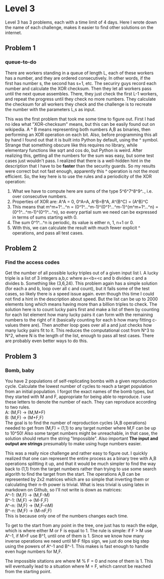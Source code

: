 # Level 3
Level 3 has 3 problems, each with a time limit of 4 days. Here I wrote down the name of each challenge, makes it easier to find other solutions on the internet.

## Problem 1
### queue-to-do
There are workers standing in a queue of length L, each of these workers has a number, and they are ordered consecutively. In other words, if the first has number s, the second has s+1, etc. The securiry guys record each number and calculate the XOR checksum. Then they let all workers pass until the next queue assembles. There, they just check the first L-1 workers, and repeat the progress until they check no more numbers. They calculate the checksum for all workers they check and the challenge is to recreate the number with the parameters L,s as input.

This was the first problem that took me some time to figure out. First I had no idea what "XOR-checksum" means, but this can be easily found out on wikipedia. A ^ B means representing both numbers A,B as binaries, then performing an XOR operation on each bit. Also, before programming this all by hand I found out that it is built into Python by default, using the ^ symbol. Strange that something obscure like this requires no library, while elementary functions like sqrt and cos do, but Python is weird. After realizing this, getting all the numbers for the sum was easy, but some test cases just wouldn't pass. I realized that there is a well-hidden hint in the description that I have to be **faster** than the security guards. So my results were correct but not fast enough, apparently this ^ operation is not the most efficient. So, the key here is to use the rules and a periodicity of the XOR operation:

1. What we have to compute here are sums of the type 5^6^7^8^9^.., i.e. over consecutive numbers.
2. Properties of XOR are: A^A = 0, 0^A=A, A^B=B^A, A^(B^C) = (A^B)^C
3. This means that m^m+1^...^n = (0^1^...^m-1)^(0^1^...^m-1)^(m^m+1^...^n) = (0^1^...^m-1)^(0^1^...^n), so every partial sum we need can be expressed in terms of sums starting with 0.
4. The sum 0^1^...^n is periodic, its value is either n, 1, n+1 or 0.
5. With this, we can calculate the result with much fewer explicit ^ operations, and pass all test cases.

## Problem 2
### Find the access codes
Get the number of all possible lucky triples out of a given input list l. A lucky triple is a list of 3 integers a,b,c where a=<b=<c and b divides c and a divides b. Something like (3,6,24). This problem again has a simple solution (for each a and b, loop over all c and count), but it fails some of the test cases, so likely there is a speed issue again. even though this time I could not find a hint in the description about speed. But the list can be up to 2000 elements long which means having more than a billion triples to check. The solution here is to count lucky pairs first and make a list of them by counting for each list element how many lucky pairs it can form with the remaining numbers to the right of it (basically counting for each b how many fitting c-values there are). Then another loop goes over all a and just checks how many lucky pairs fit to it. This reduces the computational cost from N^3 to N^2, where N is the length of the list, enough to pass all test cases. There are probably even better ways to do this.

## Problem 3
### Bomb, baby
You have 2 populations of self-replicating bombs with a given reproduction cycle. Calculate the lowest number of cycles to reach a target population from an initial population. I forgot the exact names of the bomb types, but they started with M and F, appropriate for being able to reproduce. I use these letters to denote the number of each. They can reproduce according to two rules. \
A: (M,F) -> (M,M+F)\
B: (M,F) -> (M+F,F)\
The goal is to find the number of reproduction cycles (A,B operations) needed to get from (M,F) = (1,1) to any target number where M,F can be up to 10^50! Also some target numbers might be unreachable, in that case, the solution should return the string "Impossible". Also important **The input and output are strings** presumably to make using huge numbers easier.

This was a really nice challenge and rather easy to figure out. I quickly realized that one can represent the entire process as a binary tree with A,B operations splitting it up, and that it would be much simpler to find the way back to (1,1) from the target numbers rather than trying to use some search algorith to find the target from the start. The operations A,B can be represented by 2x2 matrices which are so simple that inverting them or calculating their n-th power is trivial. What is less trivial is using latex in markdown on Github, so I'll not write is down as matrices:\
A^-1: (M,F) -> (M,F-M)\
B^-1: (M,F) -> (M-F,F)\
A^-n: (M,F) -> (M,F-nM)\
B^-n: (M,F) -> (M-nF,F)\
This is because only one of the numbers changes each time.

To get to the start from any point in the tree, one just has to reach the edge, which is where either M or F is equal to 1. The rule is simple: if F > M use A^-1, if M>F use B^1, until one of them is 1. Since we know how many inverse operations we need until M-F filps sign, we just do one big step using the powers of A^-1 and B^-1. This makes is fast enough to handle even huge numbers for M,F.

The impossible sitations are where M % F = 0 and none of them is 1. This will eventually lead to a situation where M = F, which cannot be reached from the starting point.
